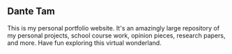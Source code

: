 ## Dante Tam

This is my personal portfolio website. It's an amazingly large repository of my personal projects, school course work, opinion pieces, research papers, and more. Have fun exploring this virtual wonderland.